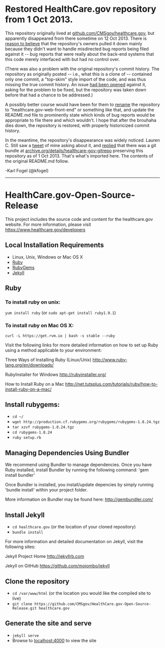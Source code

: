# Restored HealthCare.gov repository from 1 Oct 2013.

This repository originally lived at [github.com/CMSgov/healthcare.gov](https://github.com/CMSgov/healthcare.gov), but apparently disappeared from there sometime on 12 Oct 2013.  There is [reason to believe](http://www.wired.com/wiredenterprise/2013/10/obamacare-github/) that the repository's owners pulled it down mainly because they didn't want to handle misdirected bug reports being filed against it -- bug reports that were really about the back-end systems that this code merely interfaced with but had no control over.

(There was also a problem with the original repository's commit history.  The repository as originally posted -- i.e., what this is a clone of -- contained only one commit, a "top-skim" style import of the code, and was thus missing the true commit history.  An issue [had been opened](https://www.google.com/search?q=%22benbalter%22+healthcare.gov+%22contributor+information%22+%22commit+history%22) against it, asking for the problem to be fixed, but the repository was taken down before that had a chance to be addressed.)

A possibly better course would have been for them to [rename](https://help.github.com/articles/renaming-a-repository) the repository to "healthcare.gov-web-front-end" or something like that, and update the README.md file to prominently state which kinds of bug reports would be appropriate to file there and which wouldn't.  I hope that after the brouhaha dies down, the repository is restored, with properly historicized commit history.

In the meantime, the repository's disappearance was widely noticed.  Lauren C. Still saw a [tweet](https://twitter.com/kfogel/status/389134395694526464) of mine asking about it, and [replied](https://twitter.com/laurencstill/status/389181641689534464) that there was a git bundle at [archive.org/details/healthcare-gov-gitrepo](https://archive.org/details/healthcare-gov-gitrepo) preserving this repository as of 1 Oct 2013.  That's what's imported here.  The contents of the original README.md follow.

-Karl Fogel (@kfogel)

--------------------------------------------------------------------------
# HealthCare.gov-Open-Source-Release

This project includes the source code and content for the healthcare.gov website. For more information, please visit https://www.healthcare.gov/developers

## Local Installation Requirements

- Linux, Unix, Windows or Mac OS X
- [Ruby](http://www.ruby-lang.org/en/downloads/)
- [RubyGems](http://rubygems.org/pages/download)
- [Jekyll](http://jekyllrb.com)


## Ruby

### To install ruby on unix:

`yum install ruby` (or `sudo apt-get install ruby1.9.1`)


### To install ruby on Mac OS X:

`curl -L https://get.rvm.io | bash -s stable --ruby`

Visit the following links for more detailed information on how to set up Ruby using a method applicable to your environment:

Three Ways of Installing Ruby (Linux/Unix)
http://www.ruby-lang.org/en/downloads/
 
RubyInstaller for Windows
http://rubyinstaller.org/

How to Install Ruby on a Mac
http://net.tutsplus.com/tutorials/ruby/how-to-install-ruby-on-a-mac/


## Install rubygems: 

- `cd ~/`
- `wget http://production.cf.rubygems.org/rubygems/rubygems-1.8.24.tgz`
- `tar xzvf rubygems-1.8.24.tgz`
- `cd rubygems-1.8.24`
- `ruby setup.rb`


## Managing Dependencies Using Bundler

We recommend using Bundler to manage dependencies. Once you have Ruby installed, install Bundler by running the following command: 'gem install bundler'

Once Bundler is installed, you install/update depencies by simply running 'bundle install' within your project folder.

More information on Bundler may be found here: http://gembundler.com/


## Install Jekyll

- `cd healthcare.gov` (or the location of your cloned repository)
- `bundle install`

For more information and detailed documentation on Jekyll, visit the following sites:

Jekyll Project Home
http://jekyllrb.com

Jekyll on GitHub
https://github.com/mojombo/jekyll


## Clone the repository

- `cd /var/www/html` (or the location you would like the compiled site to live)
- `git clone https://github.com/CMSgov/HealthCare.gov-Open-Source-Release.git healthcare.gov`


## Generate the site and serve

- `jekyll serve`
- Browse to [localhost:4000](http://localhost:4000) to view the site